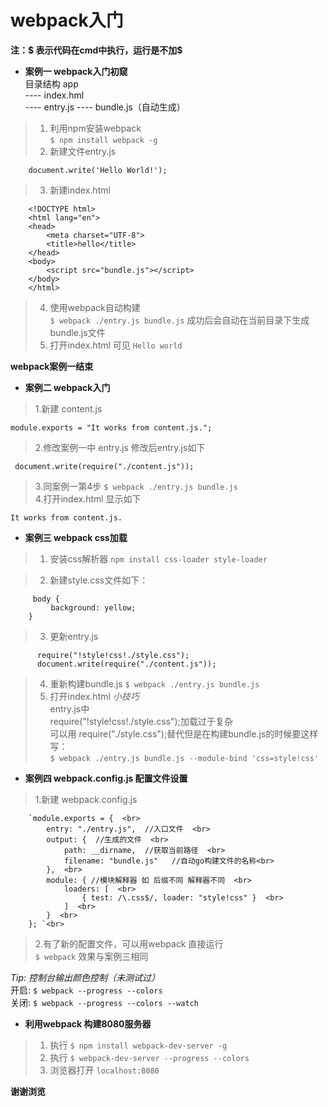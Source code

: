 # webpack入门
**注：$ 表示代码在cmd中执行，运行是不加$**   
  * **案例一  webpack入门初窥**  
  目录结构  app  
 ---- index.hml    
 ---- entry.js
 ---- bundle.js（自动生成）

>1.  利用npm安装webpack    
  		`$ npm install webpack -g`  
>2.  新建文件entry.js  
>
		document.write('Hello World!');		
  
>3.  新建index.html  
>		
		<!DOCTYPE html>
		<html lang="en">
		<head>
			<meta charset="UTF-8">
			<title>hello</title>
		</head>
		<body>
			<script src="bundle.js"></script>
		</body>
		</html>
>4.  使用webpack自动构建  
      `$ webpack ./entry.js bundle.js`
成功后会自动在当前目录下生成bundle.js文件
>5.  打开index.html 可见 `Hello world`

  **webpack案例一结束**

* **案例二 webpack入门**
>1.新建 content.js  
>
	module.exports = "It works from content.js.";

>2.修改案例一中 entry.js 修改后entry.js如下
>
	 document.write(require("./content.js"));

>3.同案例一第4步 
	`$ webpack ./entry.js bundle.js`  
>4.打开index.html 显示如下
>	
	It works from content.js.

* **案例三 webpack css加载**
>1. 安装css解析器   `npm install css-loader style-loader`
 
>2. 新建style.css文件如下：  
>
		 body {
	   		 background: yellow;
		}

>3. 更新entry.js
> 
		  require("!style!css!./style.css");
		  document.write(require("./content.js"));

>4. 重新构建bundle.js `$ webpack ./entry.js bundle.js`  
>5. 打开index.html
*小技巧*  
entry.js中    
require("!style!css!./style.css");加载过于复杂  
可以用 require("./style.css");替代但是在构建bundle.js的时候要这样写：    
`$ webpack ./entry.js bundle.js --module-bind 'css=style!css'`     

* **案例四 webpack.config.js 配置文件设置**   
>1.新建 webpack.config.js  
>
		`module.exports = {  <br>
		    entry: "./entry.js",  //入口文件  <br>
		    output: {  //生成的文件  <br>
		        path: __dirname,  //获取当前路径  <br>
		        filename: "bundle.js"   //自动go构建文件的名称<br>  
		    },  <br>
		    module: { //模块解释器 如 后缀不同 解释器不同  <br>
		        loaders: [  <br>
		            { test: /\.css$/, loader: "style!css" }  <br>
		        ]  <br>
		    }  <br>
		}; `<br>

>2.有了新的配置文件，可以用webpack 直接运行  
 `$ webpack`
效果与案例三相同	 


<i>Tip: 控制台输出颜色控制（未测试过）  </i>  
 开启:  `$ webpack --progress --colors`    
关闭: `$ webpack --progress --colors --watch`  

* **利用webpack 构建8080服务器**    
>1. 执行 `$ npm install webpack-dev-server -g`  
>2. 执行 `$ webpack-dev-server --progress --colors`  
>3. 浏览器打开 `localhost:8080`  


   
**谢谢浏览**
